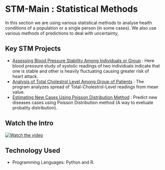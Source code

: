 # STM-Main : Statistical Methods
In this section we are using various statistical methods to analyse health conditions of a population or a single person (in some cases). We also use various methods of predictions to deal with uncertainty,

## Key STM Projects
- [Assessing Blood Pressure Stability Among Individuals or Group](https://github.com/fromsantanu/Project1-STM-Blood-Pressure-Stability)  : Here blood pressure study of systolic readings of two individuals indicate that one is stable and other is heavily fluctuating causing greater risk of heart attack.
- [Analysis of Total Cholestrol Level Among Group of Patients](https://github.com/fromsantanu/Project2-STM-Analysis-of-Total-Cholestrol-Level)  : The program analyzes spread of Total-Cholestrol-Level readings from mean value. 
- [Estimating New Cases Using Poisson Distribution Method](https://github.com/fromsantanu/Project3-STM-New-Cases-Estimation-Using-Poisson-Distribution)  : Predict new diseases cases using Poisson Distribution method (A way to eveluate probality distribution).



## Watch the Intro 
[![Watch the video](https://img.youtube.com/vi/tbd/hqdefault.jpg)](https://www.youtube.com/watch?v=tbd)

## Technology Used
- Programming Languages: Python and R.
